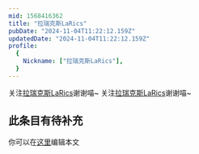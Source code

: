 ```yaml
---
mid: 1568416362
title: "拉瑞克斯LaRics"
pubDate: "2024-11-04T11:22:12.159Z"
updatedDate: "2024-11-04T11:22:12.159Z"
profile:
  {
    Nickname: ["拉瑞克斯LaRics"],
  }
---
```


关注[拉瑞克斯LaRics](https://space.bilibili.com/1568416362)谢谢喵~ 关注[拉瑞克斯LaRics](https://space.bilibili.com/1568416362)谢谢喵~

## 此条目有待补充
你可以在[这里](https://github.com/Yuhanawa/VTuber.ICU-Content/edit/master/v/拉瑞克斯LaRics/index.md)编辑本文
